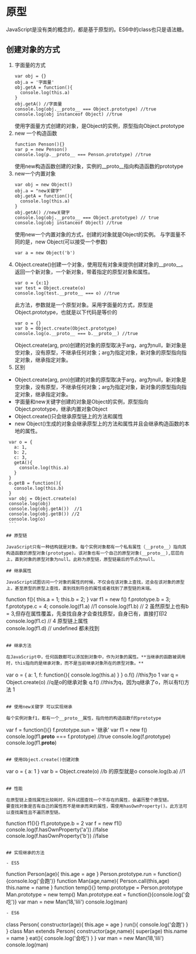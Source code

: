 # 原型

JavaScript是没有类的概念的，都是基于原型的。ES6中的class也只是语法糖。

## 创建对象的方式

1. 字面量的方式
   ```
   var obj = {}
   obj.a = '字面量'
   obj.getA = function(){
     console.log(this.a)
   }
   obj.getA() //字面量
   console.log(obj.__proto__ === Object.prototype) //true
   console.log(obj instanceof Object) //true
   ```
   使用字面量方式创建的对象，是Object的实例，原型指向Object.prototype
2. new 一个构造函数
   ```
   function Penson(){}
   var p = new Penson()
   console.log(p.__proto__ === Penson.prototype) //true
   ```
   使用new构造函数创建的对象，实例的__proto__指向构造函数的prototype
3. new一个内置对象
   ```
   var obj = new Object()
   obj.a = "new关键字"
   obj.getA = function(){
     console.log(this.a)
   }
   obj.getA() //new关键字 
   console.log(obj.__proto__ === Object.prototype) // true
   console.log(obj instanceof Object) //true
   ```
   使用new一个内置对象的方式，创建的对象就是Object的实例。
   与字面量不同的是，new Object(可以接受一个参数)
   ```
   var a = new Object('b')
   ```
4. Object.create()创建一个对象，使用现有对象来提供创建对象的__proto__。返回一个新对象，一个新对象，带着指定的原型对象和属性。
   ```
   var o = {x:1}
   var test = Object.create(o)
   console.log(test.__proto__ === o) //true
   ```
   此方法，参数就是一个原型对象。采用字面量的方式，原型是Object.prototype，也就是以下代码是等价的
   ```
   var o = {}
   var b = Object.create(Object.prototype)
   console.log(o.__proto__ === b.__proto__) //true
   ```
   Object.create(arg, pro)创建的对象的原型取决于arg，arg为null，新对象是空对象，没有原型，不继承任何对象；arg为指定对象，新对象的原型指向指定对象，继承指定对象。
5. 区别
  - Object.create(arg, pro)创建的对象的原型取决于arg，arg为null，新对象是空对象，没有原型，不继承任何对象；arg为指定对象，新对象的原型指向指定对象，继承指定对象。
  - 字面量和new关键字创建的对象是Object的实例，原型指向Object.prototype，继承内置对象Object
  - Object.create()只会继承原型链上的方法和属性
  - new Object()生成的对象会继承原型上的方法和属性并且会继承构造函数的本地的属性。
   ```
    var o = {
      a: 1,
      b: 2,
      c: 3,
      getA(){
        console.log(this.a)
      }
    }
    o.getB = function(){
      console.log(this.b)
    }
    var obj = Object.create(o)
    console.log(obj)
    console.log(obj.getA())  //1
    console.log(obj.getB()) //2
    console.log(o)
    ```

## 原型链

JavaScript只有一种结构就是对象。每个实例对象都有一个私有属性（__proto__）指向其构造函数的原型对象(prototype)。该对象也有一个自己的原型对象(__proto__),层层向上，直到对象的原型对象为null。此称为原型链，原型链最后的节点为null。

## 继承属性

JavaScript试图访问一个对象的属性的时候，不仅会在该对象上查找，还会在该对象的原型上，甚至原型的原型上查找，直到找到符合的属性或者找到了原型链的末端。
```
function f(){
  this.a = 1;
  this.b = 2;
}
var f1 = new f()
f.prototype.b = 3;
f.prototype.c = 4;
console.log(f1.a) //1
console.log(f1.b) // 2 虽然原型上也有b = 3,但存在属性覆盖，先查找自身才会查找原型，自身已有，直接打印2
console.log(f1.c) // 4  原型链上属性  
console.log(f1.d) // undefined  都未找到
```

## 继承方法

在JavaScript中，任何函数都可以添加到对象中，作为对象的属性。**当继承的函数被调用时，this指向的是继承对象，而不是当前继承对象所在的原型对象。**
```
var o = {
  a: 1,
  f: function(){
    console.log(this.a)
  }
}
o.f() //this为o 1
var q = Object.create(o) //q是o的继承对象
q.f() //this为q，因为q继承了o，所以有f()方法 1
```

## 使用new关键字 可以实现继承

每个实例对象f1，都有一个__proto__属性，指向他的构造函数f的prototype
```
var f = function(){}
f.prototype.sun = '继承'
var f1 = new f()
console.log(f1.__proto__ === f.prototype) //true
console.log(f.prototype)
console.log(f1.__proto__)
```

## 使用Object.create()创建对象

```
var o = {
  a: 1
}
var b = Object.create(o)
//b 的原型就是o
console.log(b.a) //1
```

## 性能

在原型链上查找属性比较耗时，另外试图查找一个不存在的属性，会遍历整个原型链。
要查找对象是否有自己的属性而不是继承而来的属性，需使用hasOwnProperty()。此方法可以查找属性且不遍历原型链。
```
function f1(){}
f1.prototype.b = 2
var f = new f1()
console.log(f.hasOwnProperty('a')) //false
console.log(f.hasOwnProperty('b')) //false
```

## 实现继承的方法

- ES5
  ```
  function Person(age){
    this.age = age
  }
  Person.prototype.run = function(){console.log('会跑')}
  function Man(age,name){
    Person.call(this,age)
    this.name = name
  }
  function temp(){}
  temp.prototype = Person.prototype
  Man.prototype = new temp()
  Man.prototype.eat = function(){console.log('会吃')}
  var man = new Man(18,'lili')
  console.log(man)
  ```
- ES6
  ```
  class Person{
    constructor(age){
      this.age = age
    }
    run(){
      console.log('会跑')
    }
  }
  class Man extends Person{
    constructor(age,name){
      super(age)
      this.name = name
    }
    eat(){
      console.log('会吃')
    }
  }
  var man = new Man(18,'lili')
  console.log(man)
  ```


